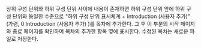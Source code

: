 상위 구성 단위와 하위 구성 단위 사이에 내용이 존재하면 하위 구성 단위 앞에 하위 구성 단위와 동일한 수준으로 "하위 구성 단위 표시체계 + Introduction (사용자 추가)"(가령, 0 Introduction (사용자 추가) )를 목차에 추가한다. 
그 후 이 부분의 시작 페이지와 종료 페이지를 확인하여 목차의 추가한 항목 옆에 표시한다.
수정된 목차는 새로운 파일로 저장한다.